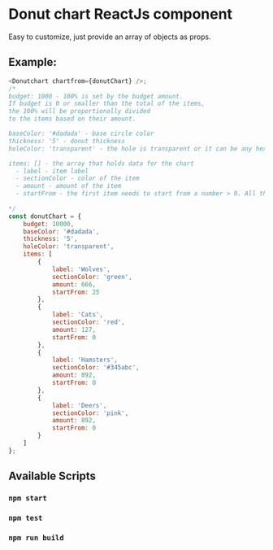 # Donut chart ReactJs component

Easy to customize, just provide an array of objects as props.

## Example:

```javascript
<Donutchart chartfrom={donutChart} />;
/*
budget: 1000 - 100% is set by the budget amount. 
If budget is 0 or smaller than the total of the items, 
the 100% will be proportionally divided 
to the items based on their amount.

baseColor: '#dadada' - base circle color
thickness: '5' - donut thickness
holeColor: 'transparent' - the hole is transparent or it can be any hex color

items: [] - the array that holds data for the chart
  - label - item label
  - sectionColor - color of the item
  - amount - amount of the item
  - startFrom - the first item needs to start from a number > 0. All the other items can be 0.
  
*/
const donutChart = {
	budget: 10000,
	baseColor: '#dadada',
	thickness: '5',
	holeColor: 'transparent',
	items: [
		{
			label: 'Wolves',
			sectionColor: 'green',
			amount: 666,
			startFrom: 25
		},
		{
			label: 'Cats',
			sectionColor: 'red',
			amount: 127,
			startFrom: 0
		},
		{
			label: 'Hamsters',
			sectionColor: '#345abc',
			amount: 892,
			startFrom: 0
		},
		{
			label: 'Deers',
			sectionColor: 'pink',
			amount: 892,
			startFrom: 0
		}
	]
};
```

## Available Scripts

### `npm start`

### `npm test`

### `npm run build`

```

```
